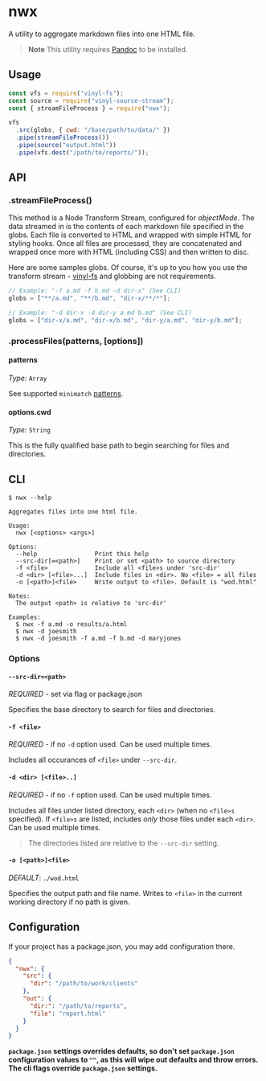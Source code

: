 # nwx

A utility to aggregate markdown files into one HTML file.

> **Note**
> This utility requires [Pandoc](http://pandoc.org/) to be installed.

## Usage

```javascript
const vfs = require("vinyl-fs");
const source = require("vinyl-source-stream");
const { streamFileProcess } = require("nwx");

vfs
  .src(globs, { cwd: "/base/path/to/data/" })
  .pipe(streamFileProcess())
  .pipe(source("output.html"))
  .pipe(vfs.dest("/path/to/reports/"));
```

## API

### .streamFileProcess()

This method is a Node Transform Stream, configured for _objectMode_. The data
streamed in is the contents of each markdown file specified in the globs. Each
file is converted to HTML and wrapped with simple HTML for styling hooks. Once
all files are processed, they are concatenated and wrapped once more with HTML
(including CSS) and then written to disc.

Here are some samples globs. Of course, it's up to you how you use the transform
stream - [vinyl-fs](https://www.npmjs.com/package/vinyl-fs) and globbing are not
requirements.

```javascript
// Example: "-f a.md -f b.md -d dir-x" (See CLI)
globs = ["**/a.md", "**/b.md", "dir-x/**/*"];

// Example: "-d dir-x -d dir-y a.md b.md" (See CLI)
globs = ["dir-x/a.md", "dir-x/b.md", "dir-y/a.md", "dir-y/b.md"];
```

### .processFiles(patterns, [options])

#### patterns

_Type:_ `Array`

See supported `minimatch` [patterns](https://github.com/isaacs/minimatch#usage).

#### options.cwd

_Type:_ `String`

This is the fully qualified base path to begin searching for files and directories.

## CLI

```
$ nwx --help

Aggregates files into one html file.

Usage:
  nwx [<options> <args>]

Options:
  --help                Print this help
  --src-dir[=<path>]    Print or set <path> to source directory
  -f <file>             Include all <file>s under 'src-dir'
  -d <dir> [<file>...]  Include files in <dir>. No <file> = all files
  -o [<path>]<file>     Write output to <file>. Default is "wod.html"

Notes:
  The output <path> is relative to 'src-dir'

Examples:
  $ nwx -f a.md -o results/a.html
  $ nwx -d joesmith
  $ nwx -d joesmith -f a.md -f b.md -d maryjones
```

### Options

#### `--src-dir=<path>`

_REQUIRED_ - set via flag or package.json

Specifies the base directory to search for files and directories.

#### `-f <file>`

_REQUIRED_ - if no `-d` option used. Can be used multiple times.

Includes all occurances of `<file>` under `--src-dir`.

#### `-d <dir> [<file>..]`

_REQUIRED_ - if no `-f` option used. Can be used multiple times.

Includes all files under listed directory, each `<dir>` (when no `<file>s`
specified). If `<file>s` are listed, includes _only_ those files under each
`<dir>`. Can be used multiple times.

> The directories listed are relative to the `--src-dir` setting.

#### `-o [<path>]<file>`

_DEFAULT_: `./wod.html`

Specifies the output path and file name. Writes to `<file>` in the current
working directory if no path is given.

## Configuration

If your project has a package.json, you may add configuration there.

```json
{
  "nwx": {
    "src": {
      "dir": "/path/to/work/clients"
    },
    "out": {
      "dir:": "/path/to/reports",
      "file": "report.html"
    }
  }
}
```

**`package.json` settings overrides defaults, so don't set `package.json`
configuration values to `""`, as this will wipe out defaults and throw errors.
The cli flags override `package.json` settings.**
